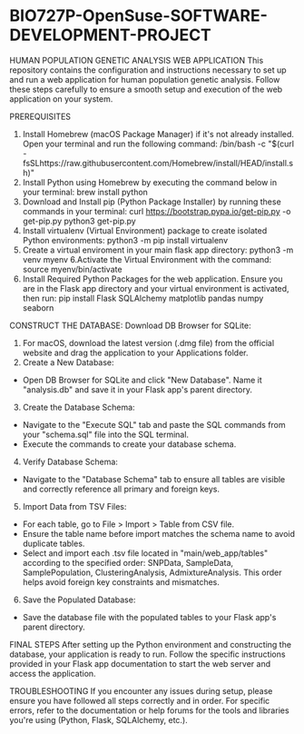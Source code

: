 # BIO727P-OpenSuse-SOFTWARE-DEVELOPMENT-PROJECT
HUMAN POPULATION GENETIC ANALYSIS WEB APPLICATION
This repository contains the configuration and instructions necessary to set up and run a web application for human population genetic analysis. Follow these steps carefully to ensure a smooth setup and execution of the web application on your system.

PREREQUISITES
1. Install Homebrew (macOS Package Manager) if it's not already installed. Open your terminal and run the following command:
   /bin/bash -c "$(curl - 
   fsSLhttps://raw.githubusercontent.com/Homebrew/install/HEAD/install.sh)"
2. Install Python using Homebrew by executing the command below in your terminal:
   brew install python
3. Download and Install pip (Python Package Installer) by running these commands in your terminal:
   curl https://bootstrap.pypa.io/get-pip.py -o get-pip.py
   python3 get-pip.py
4. Install virtualenv (Virtual Environment) package to create isolated Python environments:
   python3 -m pip install virtualenv
5. Create a virtual enviroment in your main flask app directory:
   python3 -m venv myenv
6.Activate the Virtual Environment with the command:
   source myenv/bin/activate
7. Install Required Python Packages for the web application. Ensure you are in the Flask app directory and your virtual environment is activated, then run:
   pip install Flask SQLAlchemy matplotlib pandas numpy seaborn
   
CONSTRUCT THE DATABASE:
Download DB Browser for SQLite:
1. For macOS, download the latest version (.dmg file) from the official website and drag the application to your Applications folder.
2. Create a New Database:
- Open DB Browser for SQLite and click "New Database". Name it "analysis.db" and save it in your Flask app's parent directory.
3. Create the Database Schema:
-  Navigate to the "Execute SQL" tab and paste the SQL commands from your "schema.sql" file into the SQL terminal.
-  Execute the commands to create your database schema.
4. Verify Database Schema:
- Navigate to the "Database Schema" tab to ensure all tables are visible and correctly reference all primary and foreign keys.
5. Import Data from TSV Files:
- For each table, go to File > Import > Table from CSV file.
- Ensure the table name before import matches the schema name to avoid duplicate tables.
- Select and import each .tsv file located in "main/web_app/tables" according to the specified order: SNPData, SampleData, SamplePopulation, ClusteringAnalysis, AdmixtureAnalysis. This order helps avoid foreign key constraints and mismatches.
6. Save the Populated Database:
- Save the database file with the populated tables to your Flask app's parent directory.

FINAL STEPS
After setting up the Python environment and constructing the database, your application is ready to run. Follow the specific instructions provided in your Flask app documentation to start the web server and access the application.

TROUBLESHOOTING
If you encounter any issues during setup, please ensure you have followed all steps correctly and in order. For specific errors, refer to the documentation or help forums for the tools and libraries you're using (Python, Flask, SQLAlchemy, etc.).
